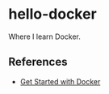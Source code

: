 # hello-docker

Where I learn Docker.

## References

- [Get Started with Docker](https://docs.docker.com/get-started/)
